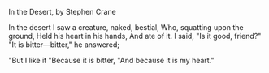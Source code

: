 In the Desert, by Stephen Crane

In the desert
I saw a creature, naked, bestial,
Who, squatting upon the ground,
Held his heart in his hands,
And ate of it.
I said, "Is it good, friend?"
"It is bitter—bitter," he answered;

"But I like it
"Because it is bitter,
"And because it is my heart."